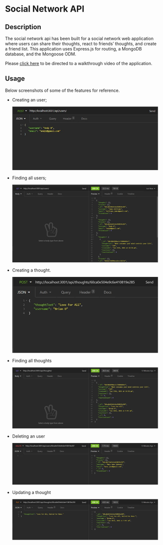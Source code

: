 # Social Network API

## Description

The social network api has been built for a social network web application where users can share their thoughts, react to friends’ thoughts, and create a friend list. This application uses Express.js for routing, a MongoDB database, and the Mongoose ODM.

Please [click here](https://murmuring-mountain-65060.herokuapp.com/) to be directed to a walkthrough video of the application.

## Usage

Below screenshots of some of the features for reference.

- Creating an user;

  ![Creating User](public/assets/images/screenshots/01-create-user.jpg)

- Finding all users;

  ![Finding all users](public/assets/images/screenshots/02-all-users.jpg)

- Creating a thought.

  ![Creating a thought](public/assets/images/screenshots/03-create-thought.jpg)

- Finding all thoughts

  ![Finding all thoughts](public/assets/images/screenshots/04-all-thoughts.jpg)

- Deleting an user

  ![Deleting an user](public/assets/images/screenshots/05-delete-user.jpg)

- Updating a thought

  ![Updating a thought](public/assets/images/screenshots/06-update-thought.jpg)
